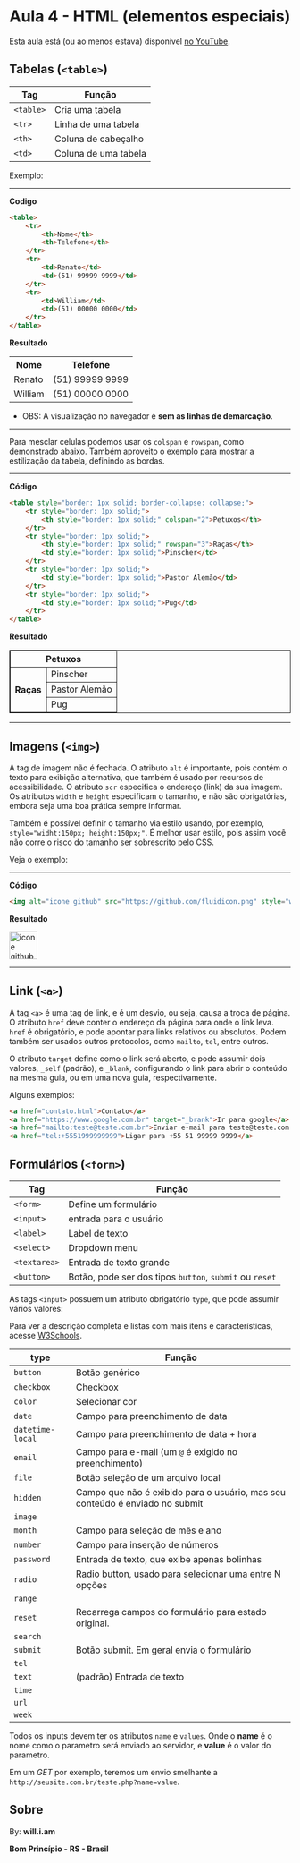 # Aula 4 - HTML (elementos especiais)

Esta aula está (ou ao menos estava) disponível [no YouTube](https://www.youtube.com/watch?v=t0PtQJn3c2Y).

## Tabelas  (`<table>`)

| **Tag** | **Função** |
| --- | --- |
| `<table>` | Cria uma tabela |
| `<tr>` | Linha de uma tabela |
| `<th>` | Coluna de cabeçalho |
| `<td>` | Coluna de uma tabela |

Exemplo:

******

**Codigo**

```html
<table>
    <tr>
        <th>Nome</th>
        <th>Telefone</th>
    </tr>
    <tr>
        <td>Renato</td>
        <td>(51) 99999 9999</td>
    </tr>
    <tr>
        <td>William</td>
        <td>(51) 00000 0000</td>
    </tr>
</table>
```

**Resultado**

<table>
    <tr>
        <th>Nome</th>
        <th>Telefone</th>
    </tr>
    <tr>
        <td>Renato</td>
        <td>(51) 99999 9999</td>
    </tr>
    <tr>
        <td>William</td>
        <td>(51) 00000 0000</td>
    </tr>
</table>

* OBS: A visualização no navegador é **sem as linhas de demarcação**.

******

Para mesclar celulas podemos usar os `colspan` e `rowspan`, como demonstrado abaixo.
Também aproveito o exemplo para mostrar a estilização da tabela, definindo as bordas.

******

**Código**

```html
<table style="border: 1px solid; border-collapse: collapse;">
    <tr style="border: 1px solid;">
        <th style="border: 1px solid;" colspan="2">Petuxos</th>
    </tr>
    <tr style="border: 1px solid;">
        <th style="border: 1px solid;" rowspan="3">Raças</th>
        <td style="border: 1px solid;">Pinscher</td>
    </tr>
    <tr style="border: 1px solid;">
        <td style="border: 1px solid;">Pastor Alemão</td>
    </tr>
    <tr style="border: 1px solid;">
        <td style="border: 1px solid;">Pug</td>
    </tr>
</table>
```

**Resultado**

<table style="border: 1px solid; border-collapse: collapse;">
    <tr style="border: 1px solid;">
        <th style="border: 1px solid;" colspan="2">Petuxos</th>
    </tr>
    <tr style="border: 1px solid;">
        <th style="border: 1px solid;" rowspan="3">Raças</th>
        <td style="border: 1px solid;">Pinscher</td>
    </tr>
    <tr style="border: 1px solid;">
        <td style="border: 1px solid;">Pastor Alemão</td>
    </tr>
    <tr style="border: 1px solid;">
        <td style="border: 1px solid;">Pug</td>
    </tr>
</table>

******

## Imagens (`<img>`)

A tag de imagem não é fechada.
O atributo `alt` é importante, pois contém o texto para exibição alternativa, que também é usado por recursos de acessibilidade.
O atributo `scr` especifica o endereço (link) da sua imagem.
Os atributos `width` e `height` especificam o tamanho, e não são obrigatórias, embora seja uma boa prática sempre informar.

Também é possível definir o tamanho via estilo usando, por exemplo, `style="widht:150px; height:150px;"`. É melhor usar estilo, pois assim você não corre o risco do tamanho ser sobrescrito pelo CSS.

Veja o exemplo:

******

**Código**

```html
<img alt="icone github" src="https://github.com/fluidicon.png" style="width:50px; height:50px;">
```

**Resultado**

<img alt="icone github" src="https://github.com/fluidicon.png" style="width:50px; height:50px;">

******

## Link (`<a>`)

A tag `<a>` é uma tag de link, e é um desvio, ou seja, causa a troca de página.
O atributo `href` deve conter o endereço da página para onde o link leva. `href` é obrigatório, e pode apontar para links relativos ou absolutos.
Podem também ser usados outros protocolos, como `mailto`, `tel`, entre outros.

O atributo `target` define como o link será aberto, e pode assumir dois valores, `_self` (padrão), e `_blank`, configurando o link para abrir o conteúdo na mesma guia, ou em uma nova guia, respectivamente.

Alguns exemplos:

```html
<a href="contato.html">Contato</a>
<a href="https://www.google.com.br" target="_brank">Ir para google</a>
<a href="mailto:teste@teste.com.br">Enviar e-mail para teste@teste.com.br</a>
<a href="tel:+5551999999999">Ligar para +55 51 99999 9999</a>
```

## Formulários (`<form>`)

| **Tag** | **Função** |
| --- | --- |
| `<form>` | Define um formulário |
| `<input>` | entrada para o usuário |
| `<label>` | Label de texto |
| `<select>` | Dropdown menu |
| `<textarea>` | Entrada de texto grande |
| `<button>` | Botão, pode ser dos tipos `button`, `submit` ou `reset` |

As tags `<input>` possuem um atributo obrigatório `type`, que pode assumir vários valores:

Para ver a descrição completa e listas com mais itens e características, acesse [W3Schools](https://www.w3schools.com/html/html_form_input_types.asp).

| **type** | **Função** |
| --- | --- |
| `button` | Botão genérico |
| `checkbox` | Checkbox |
| `color` | Selecionar cor |
| `date` | Campo para preenchimento de data |
| `datetime-local` | Campo para preenchimento de data + hora |
| `email` | Campo para e-mail (um `@` é exigido no preenchimento) |
| `file` | Botão seleção de um arquivo local |
| `hidden` | Campo que não é exibido para o usuário, mas seu conteúdo é enviado no submit |
| `image` |  |
| `month` | Campo para seleção de mês e ano |
| `number` | Campo para inserção de números |
| `password` | Entrada de texto, que exibe apenas bolinhas |
| `radio` | Radio button, usado para selecionar uma entre N opções |
| `range` |  |
| `reset` | Recarrega campos do formulário para estado original. |
| `search` |  |
| `submit` | Botão submit. Em geral envia o formulário |
| `tel` |  |
| `text` | (padrão) Entrada de texto |
| `time` |  |
| `url` |  |
| `week` |  |

Todos os inputs devem ter os atributos `name` e `values`. Onde o **name** é o nome como o parametro será enviado ao servidor, e **value** é o valor do parametro.

Em um *GET* por exemplo, teremos um envio smelhante a `http://seusite.com.br/teste.php?name=value`.

## Sobre

By: **will.i.am**

**Bom Princípio - RS - Brasil**
